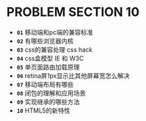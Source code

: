 # PROBLEM SECTION 10

* __`01`__ 移动端和pc端的兼容标准
* __`02`__ 有哪些浏览器内核
* __`03`__ css的兼容处理 css hack
* __`04`__ css盒模型 IE 和 W3C
* __`05`__ 单页面路由加载原理
* __`06`__ retina屏1px显示比其他屏幕宽怎么解决
* __`07`__ 移动端布局有哪些
* __`08`__ 闭包的理解和应用场景
* __`09`__ 实现继承的哪些方法
* __`10`__ HTML5的新特性